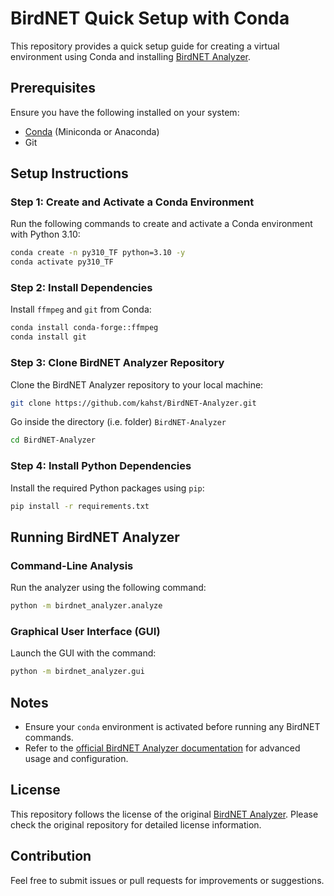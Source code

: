 # BirdNET Quick Setup with Conda

This repository provides a quick setup guide for creating a virtual environment using Conda and installing [BirdNET Analyzer](https://github.com/kahst/BirdNET-Analyzer).

## Prerequisites
Ensure you have the following installed on your system:
- [Conda](https://docs.conda.io/en/latest/miniconda.html) (Miniconda or Anaconda)
- Git

## Setup Instructions

### Step 1: Create and Activate a Conda Environment
Run the following commands to create and activate a Conda environment with Python 3.10:
```bash
conda create -n py310_TF python=3.10 -y
conda activate py310_TF
```

### Step 2: Install Dependencies
Install `ffmpeg` and `git` from Conda:
```bash
conda install conda-forge::ffmpeg
conda install git
```

### Step 3: Clone BirdNET Analyzer Repository
Clone the BirdNET Analyzer repository to your local machine:
```bash
git clone https://github.com/kahst/BirdNET-Analyzer.git
```

Go inside the directory (i.e. folder) `BirdNET-Analyzer`
```bash
cd BirdNET-Analyzer
```

### Step 4: Install Python Dependencies
Install the required Python packages using `pip`:
```bash
pip install -r requirements.txt
```

## Running BirdNET Analyzer

### Command-Line Analysis
Run the analyzer using the following command:
```bash
python -m birdnet_analyzer.analyze
```

### Graphical User Interface (GUI)
Launch the GUI with the command:
```bash
python -m birdnet_analyzer.gui
```

## Notes
- Ensure your `conda` environment is activated before running any BirdNET commands.
- Refer to the [official BirdNET Analyzer documentation](https://github.com/kahst/BirdNET-Analyzer) for advanced usage and configuration.

## License
This repository follows the license of the original [BirdNET Analyzer](https://github.com/kahst/BirdNET-Analyzer). Please check the original repository for detailed license information.

## Contribution
Feel free to submit issues or pull requests for improvements or suggestions.
